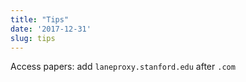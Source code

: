 ```yaml
---
title: "Tips"
date: '2017-12-31'
slug: tips
---
```



Access papers: add `laneproxy.stanford.edu` after `.com`